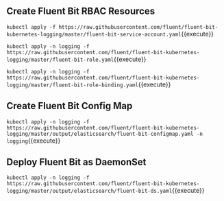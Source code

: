 ## Create Fluent Bit RBAC Resources ##

`kubectl apply -f https://raw.githubusercontent.com/fluent/fluent-bit-kubernetes-logging/master/fluent-bit-service-account.yaml`{{execute}}

`kubectl apply -n logging -f https://raw.githubusercontent.com/fluent/fluent-bit-kubernetes-logging/master/fluent-bit-role.yaml`{{execute}}

`kubectl apply -n logging -f https://raw.githubusercontent.com/fluent/fluent-bit-kubernetes-logging/master/fluent-bit-role-binding.yaml`{{execute}}

## Create Fluent Bit Config Map ##

`kubectl apply -n logging -f https://raw.githubusercontent.com/fluent/fluent-bit-kubernetes-logging/master/output/elasticsearch/fluent-bit-configmap.yaml -n logging`{{execute}}

## Deploy Fluent Bit as DaemonSet ##

`kubectl apply -n logging -f https://raw.githubusercontent.com/fluent/fluent-bit-kubernetes-logging/master/output/elasticsearch/fluent-bit-ds.yaml`{{execute}}

